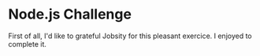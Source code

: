 # Node.js Challenge

First of all, I'd like to grateful Jobsity for this pleasant exercice. I enjoyed to complete it.

